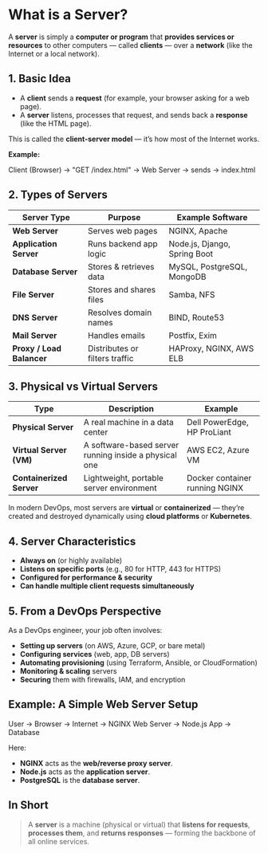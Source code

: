 # What is a Server?

A **server** is simply a **computer or program** that **provides services or resources** to other computers — called **clients** — over a **network** (like the Internet or a local network).

## 1. Basic Idea

- A **client** sends a **request** (for example, your browser asking for a web page).  
- A **server** listens, processes that request, and sends back a **response** (like the HTML page).  

This is called the **client-server model** — it’s how most of the Internet works.

**Example:**

Client (Browser) → "GET /index.html" → Web Server → sends → index.html

## 2. Types of Servers

| Server Type | Purpose | Example Software |
|--------------|----------|------------------|
| **Web Server** | Serves web pages | NGINX, Apache |
| **Application Server** | Runs backend app logic | Node.js, Django, Spring Boot |
| **Database Server** | Stores & retrieves data | MySQL, PostgreSQL, MongoDB |
| **File Server** | Stores and shares files | Samba, NFS |
| **DNS Server** | Resolves domain names | BIND, Route53 |
| **Mail Server** | Handles emails | Postfix, Exim |
| **Proxy / Load Balancer** | Distributes or filters traffic | HAProxy, NGINX, AWS ELB |

## 3. Physical vs Virtual Servers

| Type | Description | Example |
|------|--------------|----------|
| **Physical Server** | A real machine in a data center | Dell PowerEdge, HP ProLiant |
| **Virtual Server (VM)** | A software-based server running inside a physical one | AWS EC2, Azure VM |
| **Containerized Server** | Lightweight, portable server environment | Docker container running NGINX |

In modern DevOps, most servers are **virtual** or **containerized** — they’re created and destroyed dynamically using **cloud platforms** or **Kubernetes**.

## 4. Server Characteristics

- **Always on** (or highly available)  
- **Listens on specific ports** (e.g., 80 for HTTP, 443 for HTTPS)  
- **Configured for performance & security**  
- **Can handle multiple client requests simultaneously**

## 5. From a DevOps Perspective

As a DevOps engineer, your job often involves:

- **Setting up servers** (on AWS, Azure, GCP, or bare metal)  
- **Configuring services** (web, app, DB servers)  
- **Automating provisioning** (using Terraform, Ansible, or CloudFormation)  
- **Monitoring & scaling** servers  
- **Securing** them with firewalls, IAM, and encryption  

## Example: A Simple Web Server Setup

User → Browser → Internet → NGINX Web Server → Node.js App → Database

Here:

- **NGINX** acts as the **web/reverse proxy server**.  
- **Node.js** acts as the **application server**.  
- **PostgreSQL** is the **database server**.

## In Short

> A **server** is a machine (physical or virtual) that **listens for requests**, **processes them**, and **returns responses** — forming the backbone of all online services.

